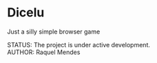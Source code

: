 # Dicelu
Just a silly simple browser game

STATUS: The project is under active development.<br>
AUTHOR: Raquel Mendes<br>


